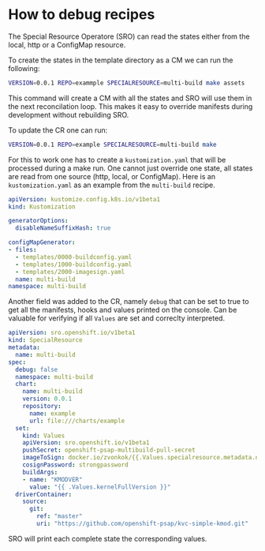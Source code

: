 # How to debug recipes

The Special Resource Operatore (SRO) can read the states either from the local,
http or a ConfigMap resource.

To create the states in the template directory as a CM we can run the
following:

```bash
VERSION=0.0.1 REPO=exammple SPECIALRESOURCE=multi-build make assets
```

This command will create a CM with all the states and SRO will use them in the
next reconcilation loop. This makes it easy to override manifests during
development without rebuilding SRO.

To update the CR one can run:

```bash
VERSION=0.0.1 REPO=example SPECIALRESOURCE=multi-build make
```

For this to work one has to create a `kustomization.yaml` that will be processed
during a make run. One cannot just override one state, all states are
read from one source (http, local, or ConfigMap). Here is an `kustomization.yaml` as an example from the
`multi-build` recipe.

```yaml
apiVersion: kustomize.config.k8s.io/v1beta1
kind: Kustomization

generatorOptions:
  disableNameSuffixHash: true

configMapGenerator:
- files:
  - templates/0000-buildconfig.yaml
  - templates/1000-buildconfig.yaml
  - templates/2000-imagesign.yaml
  name: multi-build
namespace: multi-build
```

Another field was added to the CR, namely `debug` that can be set to true to get
all the manifests, hooks and values printed on the console. Can be valuable for
verifying if all `Values` are set and correclty interpreted.

```yaml
apiVersion: sro.openshift.io/v1beta1
kind: SpecialResource
metadata:
  name: multi-build
spec:
  debug: false
  namespace: multi-build
  chart:
    name: multi-build
    version: 0.0.1
    repository:
      name: example
      url: file:///charts/example
  set:
    kind: Values
    apiVersion: sro.openshift.io/v1beta1
    pushSecret: openshift-psap-multibuild-pull-secret
    imageToSign: docker.io/zvonkok/{{.Values.specialresource.metadata.name}}-{{.Values.groupName.driverContainer}}:v{{.Values.kernelFullVersion}}
    cosignPassword: strongpassword
    buildArgs:
    - name: "KMODVER"
      value: "{{ .Values.kernelFullVersion }}"
  driverContainer:
    source:
      git:
        ref: "master"
        uri: "https://github.com/openshift-psap/kvc-simple-kmod.git"
```

SRO will print each complete state the corresponding values.
